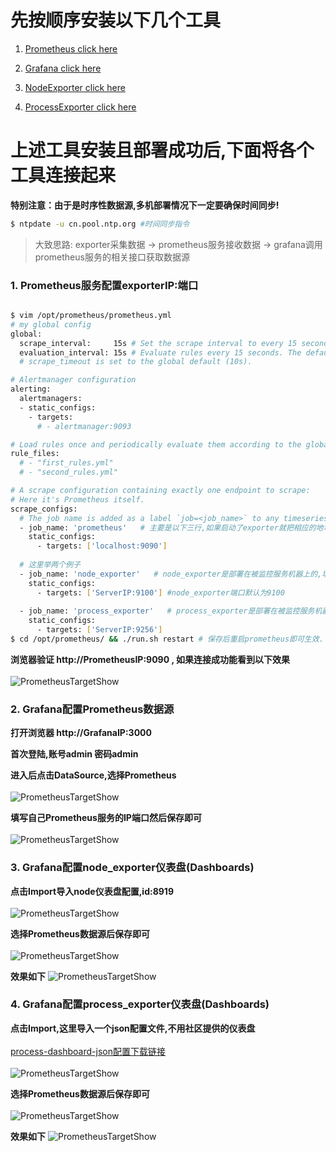 # 先按顺序安装以下几个工具
1. [Prometheus click here ](https://github.com/Joker1222/Personal-Server-Monitor/tree/master/prometheus) <br>

2. [Grafana click here ](https://github.com/Joker1222/Personal-Server-Monitor/tree/master/grafana) <br>

3. [NodeExporter click here ](https://github.com/Joker1222/Personal-Server-Monitor/tree/master/node_exporter) <br>

4. [ProcessExporter click here ](https://github.com/Joker1222/Personal-Server-Monitor/tree/master/process_exporter) <br>

# 上述工具安装且部署成功后,下面将各个工具连接起来 

**特别注意：由于是时序性数据源,多机部署情况下一定要确保时间同步!**
~~~bash
$ ntpdate -u cn.pool.ntp.org #时间同步指令
~~~
> 大致思路: exporter采集数据 -> prometheus服务接收数据 -> grafana调用prometheus服务的相关接口获取数据源

### 1. Prometheus服务配置exporterIP:端口 
~~~bash

$ vim /opt/prometheus/prometheus.yml
# my global config
global:
  scrape_interval:     15s # Set the scrape interval to every 15 seconds. Default is every 1 minute.
  evaluation_interval: 15s # Evaluate rules every 15 seconds. The default is every 1 minute.
  # scrape_timeout is set to the global default (10s).

# Alertmanager configuration
alerting:
  alertmanagers:
  - static_configs:
    - targets:
      # - alertmanager:9093

# Load rules once and periodically evaluate them according to the global 'evaluation_interval'.
rule_files:
  # - "first_rules.yml"
  # - "second_rules.yml"

# A scrape configuration containing exactly one endpoint to scrape:
# Here it's Prometheus itself.
scrape_configs:
  # The job name is added as a label `job=<job_name>` to any timeseries scraped from this config.
  - job_name: 'prometheus'   # 主要是以下三行,如果启动了exporter就把相应的地址配置进去
    static_configs:
      - targets: ['localhost:9090']
      
  # 这里举两个例子
  - job_name: 'node_exporter'   # node_exporter是部署在被监控服务机器上的,填写被监控机器的IP端口(9100)
    static_configs:
      - targets: ['ServerIP:9100'] #node_exporter端口默认为9100
     
  - job_name: 'process_exporter'   # process_exporter是部署在被监控服务机器上的,填写被监控机器的IP端口(9256)
    static_configs:
      - targets: ['ServerIP:9256']
$ cd /opt/prometheus/ && ./run.sh restart # 保存后重启prometheus即可生效.
~~~
**浏览器验证 http://PrometheusIP:9090 , 如果连接成功能看到以下效果** <br><br>
![PrometheusTargetShow](https://raw.githubusercontent.com/Joker1222/remote_png/master/prometheus/prometheusTarget.png)

### 2. Grafana配置Prometheus数据源
**打开浏览器 http://GrafanaIP:3000** <br>

**首次登陆,账号admin 密码admin** <br>

**进入后点击DataSource,选择Prometheus** <br><br>
![PrometheusTargetShow](https://raw.githubusercontent.com/Joker1222/remote_png/master/prometheus/GrafanaData.png)

**填写自己Prometheus服务的IP端口然后保存即可** <br><br>
![PrometheusTargetShow](https://raw.githubusercontent.com/Joker1222/remote_png/master/prometheus/GrafanaDataSave.png)

### 3. Grafana配置node_exporter仪表盘(Dashboards)

**点击Import导入node仪表盘配置,id:8919** <br><br>
![PrometheusTargetShow](https://raw.githubusercontent.com/Joker1222/remote_png/master/prometheus/GrafanaNode1.png)

**选择Prometheus数据源后保存即可** <br><br>
![PrometheusTargetShow](https://raw.githubusercontent.com/Joker1222/remote_png/master/prometheus/GrafanaNode2.png)

**效果如下**
![PrometheusTargetShow](https://raw.githubusercontent.com/Joker1222/remote_png/master/prometheus/GrafanaNode3.png)


### 4. Grafana配置process_exporter仪表盘(Dashboards)

**点击Import,这里导入一个json配置文件,不用社区提供的仪表盘** <br><br>
[process-dashboard-json配置下载链接](https://raw.githubusercontent.com/Joker1222/Personal-Server-Monitor/master/process_exporter/process-exporter-dashboard.json) <br><br>
![PrometheusTargetShow](https://raw.githubusercontent.com/Joker1222/remote_png/master/prometheus/GrafanaProcess.png)

**选择Prometheus数据源后保存即可** <br><br>
![PrometheusTargetShow](https://raw.githubusercontent.com/Joker1222/remote_png/master/prometheus/GrafanaProcess2.png)

**效果如下**
![PrometheusTargetShow](https://raw.githubusercontent.com/Joker1222/remote_png/master/prometheus/GrafanaProcess3.png)


